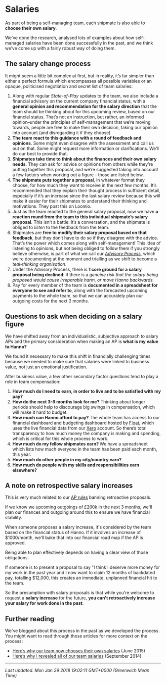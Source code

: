 # Salaries

<p>As part of being a self-managing team, each shipmate is also able to <strong>choose their own salary</strong>.</p>
<p>We&rsquo;ve done the research, analysed lots of examples about how self-managed salaries have been done successfully in the past, and we think we&rsquo;ve come up with a fairly robust way of doing them.</p>
<h2>The salary change process</h2>
<p>It might seem a little bit complex at first, but in reality, it&rsquo;s far simpler than either a perfect formula which encompasses all possible variables or an opaque, politicised negotiation and secret list of team salaries:</p>
<ol>
<li>Along with regular <em>State-of-Play </em>updates to the team, we also include a financial advisory on the current company financial status, with a <strong>general opinion and recommendation for the salary direction</strong> that the team should be thinking about for this upcoming review, based on our financial status. That&rsquo;s not an instruction, but rather, an informed opinion&ndash;under the principles of self-management that we&rsquo;re moving towards, people are free to make their own decision, taking our opinion into account (and disregarding it if they choose)</li>
<li><strong>The team react to this guidance with a round of feedback and opinions</strong>. Some might even disagree with the assessment and call us out on that. Some might request more information or clarifications. We'll do our best to provide that.</li>
<li><strong>Shipmates take time to think about the finances and their own salary needs</strong>. They can ask for advice or opinions from others while they&rsquo;re putting together this proposal, and we&rsquo;re suggested taking into account a few factors when working out a figure - those are listed below.</li>
<li><strong>The shipmate puts together a proposal</strong>, in whatever format they choose, for how much they want to receive in the next few months. It&rsquo;s recommended that they explain their thought process in sufficient detail, especially if it&rsquo;s an increase since the last salary review because this will make it easier for their shipmates to understand their thinking and motivations. They post this on Loomio.</li>
<li>Just as the team reacted to the general salary proposal, now we have <strong>a reaction round from the team to this individual shipmate&rsquo;s salary proposal.</strong> This isn&rsquo;t a battle: it&rsquo;s a conversation, and the shipmate is obliged to <em>listen</em> to the feedback from the team.</li>
<li>Shipmates are <strong>free to modify their salary proposal based on that feedback</strong>, but they don&rsquo;t have to do so if they disagree with the advice. That&rsquo;s the power which comes along with self-management! This idea of listening to opinions, but not being obliged to follow them if you strongly believe otherwise, is part of what we call our <a href="https://hanno.co/playbooks/ops/mission/advisory-process/"><em>Advisory Process</em></a>, which we&rsquo;re documenting at the moment and trialling as we shift to become a <em>teal-thinking organisation</em>.&nbsp;</li>
<li>Under the Advisory Process, there is&nbsp;<strong>1 core ground for a salary proposal being declined</strong>: if there is a <em>genuine risk that the salary being proposed would cause irreparable harm, or move Hanno backwards.</em></li>
<li>Pay for every member of the team is <strong>documented in a spreadsheet for everyone to see and refer to</strong>, along with the forecasted upcoming payments to the whole team, so that we can accurately plan our outgoing costs for the next 3 months.</li>
</ol>
<h2>Questions to ask when deciding on a salary figure</h2>
<p>We have shifted away from an individualistic, subjective approach to salary APs and the primary consideration when making an AP is&nbsp;<strong>what is my value to Hanno?</strong></p>
<p>We found it necessary to make this shift in financially challenging times because we needed to make sure that salaries were linked to business value, not just an emotional justification.</p>
<p>After business value, a few other secondary factor questions tend to play a role in team compensation:</p>
<ol>
<li><strong>How much do I need to earn, in order to live and to be satisfied with my pay?</strong></li>
<li><strong>How do the next 3-6 months look for me?</strong> Thinking about longer periods should help to discourage big swings in compensation, which will make it hard to budget.</li>
<li><strong>How much can Hanno afford to pay? </strong>The whole team has access to our financial dashboard and budgeting dashboard hosted by <a href="http://floatapp.com/">Float</a>, which uses the live financial data from our <a href="https://www.xero.com/">Xero</a> account. So there&rsquo;s total transparency to how much money the company is making and spending, which is critical for this whole process to work.</li>
<li><strong>How much do my fellow shipmates earn? </strong>We have a spreadsheet which lists how much everyone in the team has been paid each month, this year.</li>
<li><strong>How much do other people in my city/country earn?</strong></li>
<li><strong>How much do people with my skills and responsibilities earn elsewhere?</strong></li>
</ol>
<h2><strong>A note on retrospective salary increases</strong></h2>
<p>This is very much related to our <a href="https://hanno.co/playbooks/ops/mission/advisory-process/">AP rules</a>&nbsp;banning retroactive proposals.</p>
<p>If we know we upcoming outgoings of &pound;200k in the next 3 months, we'll plan our finances and outgoing around this to ensure we have financial stability.</p>
<p>When someone proposes a salary increase, it's considered by the team based on the financial status of Hanno. If it involves an increase of $1000/month, we'll bake that into our financial road map if the AP is approved.</p>
<p>Being able to plan effectively depends on having a clear view of those obligations.</p>
<p>If someone is to present a proposal to say "I think I deserve more money for my work in the past year and I now want to claim 12 months of backdated pay, totalling $12,000, this creates an immediate, unplanned financial hit to the team.</p>
<p>So the presumption with salary proposals is that while you're welcome to request a <strong>salary increase</strong>&nbsp;for the future, <strong>you can't retroactively increase your salary for work done in the past</strong>.</p>
<h2><strong>Further reading</strong></h2>
<p>We've blogged about this process in the past as we developed the process. You might want to read through those articles for more context on the process:</p>
<ul>
<li><a href="https://logbook.hanno.co/choose-your-own-salary/">Here&rsquo;s why our team now chooses their own salaries</a>&nbsp;(June 2015)</li>
<li><a href="https://logbook.hanno.co/open-team-salaries/">Here&rsquo;s why I revealed all of our team salaries</a> (September 2014)</li>
</ul>

<hr />

_Last updated: Mon Jan 29 2018 19:02:11 GMT+0000 (Greenwich Mean Time)_